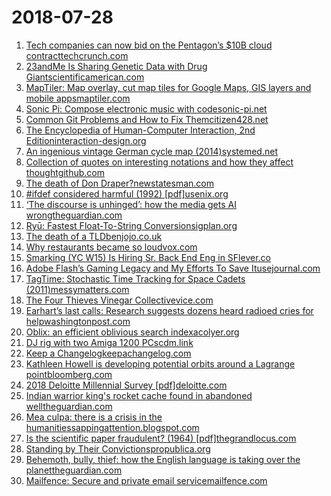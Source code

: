 # 2018-07-28
1. [Tech companies can now bid on the Pentagon’s $10B cloud contracttechcrunch.com](https://techcrunch.com/2018/07/26/jedi-10-billion-department-of-defense-bidding/)
2. [23andMe Is Sharing Genetic Data with Drug Giantscientificamerican.com](https://www.scientificamerican.com/article/23andme-is-sharing-genetic-data-with-drug-giant/)
3. [MapTiler: Map overlay, cut map tiles for Google Maps, GIS layers and mobile appsmaptiler.com](https://www.maptiler.com)
4. [Sonic Pi: Compose electronic music with codesonic-pi.net](https://sonic-pi.net/)
5. [Common Git Problems and How to Fix Themcitizen428.net](https://citizen428.net/10-common-git-problems-and-how-to-fix-them-e8d809299f08)
6. [The Encyclopedia of Human-Computer Interaction, 2nd Editioninteraction-design.org](https://www.interaction-design.org/literature/book/the-encyclopedia-of-human-computer-interaction-2nd-ed)
7. [An ingenious vintage German cycle map (2014)systemed.net](http://blog.systemed.net/post/10)
8. [Collection of quotes on interesting notations and how they affect thoughtgithub.com](https://github.com/hypotext/notation)
9. [The death of Don Draper?newstatesman.com](https://www.newstatesman.com/science-tech/internet/2018/07/death-don-draper)
10. [#ifdef considered harmful (1992) [pdf]usenix.org](https://usenix.org/legacy/publications/library/proceedings/sa92/spencer.pdf)
11. [‘The discourse is unhinged’: how the media gets AI wrongtheguardian.com](https://www.theguardian.com/technology/2018/jul/25/ai-artificial-intelligence-social-media-bots-wrong)
12. [Ryū: Fastest Float-To-String Conversionsigplan.org](https://pldi18.sigplan.org/event/pldi-2018-papers-ry-fast-float-to-string-conversion)
13. [The death of a TLDbenjojo.co.uk](https://blog.benjojo.co.uk/post/the-death-of-a-tld)
14. [Why restaurants became so loudvox.com](https://www.vox.com/2018/4/18/17168504/restaurants-noise-levels-loud-decibels)
15. [Smarking (YC W15) Is Hiring Sr. Back End Eng in SFlever.co](https://jobs.lever.co/smarking/4855c86c-e29e-4860-aa92-4a85d44f88f7)
16. [Adobe Flash’s Gaming Legacy and My Efforts To Save Itusejournal.com](https://blog.usejournal.com/adobe-flashs-gaming-legacy-thousands-upon-thousands-of-titles-and-my-efforts-to-save-it-58c14811558a)
17. [TagTime: Stochastic Time Tracking for Space Cadets (2011)messymatters.com](http://messymatters.com/tagtime/)
18. [The Four Thieves Vinegar Collectivevice.com](https://motherboard.vice.com/en_us/article/43pngb/how-to-make-your-own-medicine-four-thieves-vinegar-collective)
19. [Earhart’s last calls: Research suggests dozens heard radioed cries for helpwashingtonpost.com](https://www.washingtonpost.com/news/retropolis/wp/2018/07/25/dozens-heard-amelia-earharts-final-chilling-pleas-for-help-researchers-say/?noredirect=on&utm_term=.ae7b016bf59b&wpisrc=nl_most&wpmm=1)
20. [Oblix: an efficient oblivious search indexacolyer.org](https://blog.acolyer.org/2018/07/06/oblix-an-efficient-oblivious-search-index/)
21. [DJ rig with two Amiga 1200 PCscdm.link](http://cdm.link/2018/07/dj-mod-amiga-1200-commodore/)
22. [Keep a Changelogkeepachangelog.com](https://keepachangelog.com)
23. [Kathleen Howell is developing potential orbits around a Lagrange pointbloomberg.com](https://www.bloomberg.com/news/features/2018-07-25/one-woman-s-math-could-help-nasa-put-people-on-mars)
24. [2018 Deloitte Millennial Survey [pdf]deloitte.com](https://www2.deloitte.com/content/dam/Deloitte/global/Documents/About-Deloitte/gx-2018-millennial-survey-report.pdf)
25. [Indian warrior king's rocket cache found in abandoned welltheguardian.com](https://www.theguardian.com/world/2018/jul/27/indian-warrior-king-tipu-sultan-rocket-cache-unearthed-in-abandoned-well)
26. [Mea culpa: there is a crisis in the humanitiessappingattention.blogspot.com](http://sappingattention.blogspot.com/2018/07/mea-culpa-there-is-crisis-in-humanities.html)
27. [Is the scientific paper fraudulent? (1964) [pdf]thegrandlocus.com](http://blog.thegrandlocus.com/static/misc/is_the_scientific_paper_fraudulent.pdf)
28. [Standing by Their Convictionspropublica.org](https://features.propublica.org/south-bend/wrongful-conviction-pardon-keith-cooper-christopher-parish-indiana-elkhart-police/)
29. [Behemoth, bully, thief: how the English language is taking over the planettheguardian.com](https://www.theguardian.com/news/2018/jul/27/english-language-global-dominance)
30. [Mailfence: Secure and private email servicemailfence.com](https://mailfence.com/)